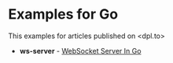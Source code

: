 # Examples for Go

This examples for articles published on <dpl.to>

- **ws-server** - [WebSocket Server In Go](https://dpl.to/blog/websocket-server-in-go/)
